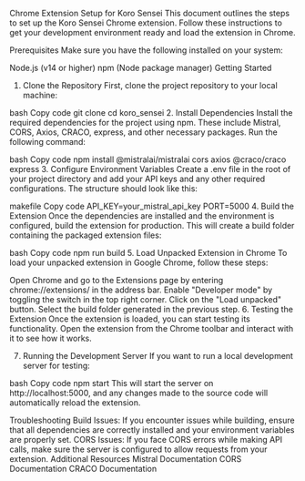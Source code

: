 Chrome Extension Setup for Koro Sensei
This document outlines the steps to set up the Koro Sensei Chrome extension. Follow these instructions to get your development environment ready and load the extension in Chrome.

Prerequisites
Make sure you have the following installed on your system:

Node.js (v14 or higher)
npm (Node package manager)
Getting Started
1. Clone the Repository
First, clone the project repository to your local machine:

bash
Copy code
git clone <repository-url>
cd koro_sensei
2. Install Dependencies
Install the required dependencies for the project using npm. These include Mistral, CORS, Axios, CRACO, express, and other necessary packages. Run the following command:

bash
Copy code
npm install @mistralai/mistralai cors axios @craco/craco express
3. Configure Environment Variables
Create a .env file in the root of your project directory and add your API keys and any other required configurations. The structure should look like this:

makefile
Copy code
API_KEY=your_mistral_api_key
PORT=5000
4. Build the Extension
Once the dependencies are installed and the environment is configured, build the extension for production. This will create a build folder containing the packaged extension files:

bash
Copy code
npm run build
5. Load Unpacked Extension in Chrome
To load your unpacked extension in Google Chrome, follow these steps:

Open Chrome and go to the Extensions page by entering chrome://extensions/ in the address bar.
Enable "Developer mode" by toggling the switch in the top right corner.
Click on the "Load unpacked" button.
Select the build folder generated in the previous step.
6. Testing the Extension
Once the extension is loaded, you can start testing its functionality. Open the extension from the Chrome toolbar and interact with it to see how it works.

7. Running the Development Server
If you want to run a local development server for testing:

bash
Copy code
npm start
This will start the server on http://localhost:5000, and any changes made to the source code will automatically reload the extension.

Troubleshooting
Build Issues: If you encounter issues while building, ensure that all dependencies are correctly installed and your environment variables are properly set.
CORS Issues: If you face CORS errors while making API calls, make sure the server is configured to allow requests from your extension.
Additional Resources
Mistral Documentation
CORS Documentation
CRACO Documentation
